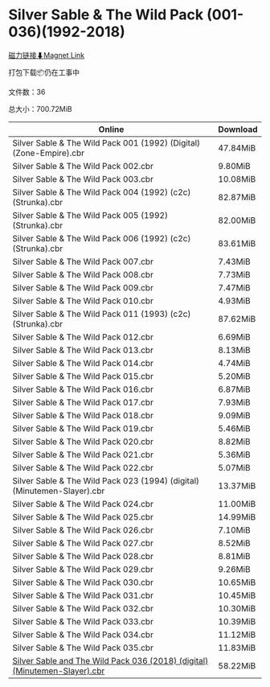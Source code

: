 # Silver Sable & The Wild Pack (001-036)(1992-2018)

[磁力链接⬇Magnet Link](magnet:?xt=urn:btih:a6b3f9aafb8d75fb01c70dc603fd480697207844&dn=Silver%20Sable%20%26%20The%20Wild%20Pack%20%28001-036%29%281992-2018%29)

打包下载📦仍在工事中

文件数：36

总大小：700.72MiB

Online | Download
--- | ---
Silver Sable & The Wild Pack 001 (1992) (Digital) (Zone-Empire).cbr | 47.84MiB
Silver Sable & The Wild Pack 002.cbr | 9.80MiB
Silver Sable & The Wild Pack 003.cbr | 10.08MiB
Silver Sable & The Wild Pack 004 (1992) (c2c) (Strunka).cbr | 82.87MiB
Silver Sable & The Wild Pack 005 (1992) (Strunka).cbr | 82.00MiB
Silver Sable & The Wild Pack 006 (1992) (c2c) (Strunka).cbr | 83.61MiB
Silver Sable & The Wild Pack 007.cbr | 7.43MiB
Silver Sable & The Wild Pack 008.cbr | 7.73MiB
Silver Sable & The Wild Pack 009.cbr | 7.47MiB
Silver Sable & The Wild Pack 010.cbr | 4.93MiB
Silver Sable & The Wild Pack 011 (1993) (c2c) (Strunka).cbr | 87.62MiB
Silver Sable & The Wild Pack 012.cbr | 6.69MiB
Silver Sable & The Wild Pack 013.cbr | 8.13MiB
Silver Sable & The Wild Pack 014.cbr | 4.74MiB
Silver Sable & The Wild Pack 015.cbr | 5.20MiB
Silver Sable & The Wild Pack 016.cbr | 6.87MiB
Silver Sable & The Wild Pack 017.cbr | 7.93MiB
Silver Sable & The Wild Pack 018.cbr | 9.09MiB
Silver Sable & The Wild Pack 019.cbr | 5.46MiB
Silver Sable & The Wild Pack 020.cbr | 8.82MiB
Silver Sable & The Wild Pack 021.cbr | 5.36MiB
Silver Sable & The Wild Pack 022.cbr | 5.07MiB
Silver Sable & The Wild Pack 023 (1994) (digital) (Minutemen-Slayer).cbr | 13.37MiB
Silver Sable & The Wild Pack 024.cbr | 11.00MiB
Silver Sable & The Wild Pack 025.cbr | 14.99MiB
Silver Sable & The Wild Pack 026.cbr | 7.10MiB
Silver Sable & The Wild Pack 027.cbr | 8.52MiB
Silver Sable & The Wild Pack 028.cbr | 8.81MiB
Silver Sable & The Wild Pack 029.cbr | 9.26MiB
Silver Sable & The Wild Pack 030.cbr | 10.65MiB
Silver Sable & The Wild Pack 031.cbr | 10.45MiB
Silver Sable & The Wild Pack 032.cbr | 10.30MiB
Silver Sable & The Wild Pack 033.cbr | 10.39MiB
Silver Sable & The Wild Pack 034.cbr | 11.12MiB
Silver Sable & The Wild Pack 035.cbr | 11.83MiB
[Silver Sable and The Wild Pack 036 (2018) (digital) (Minutemen-Slayer).cbr](https://github.com/alicewish/markdown/blob/master/comic/Silver-Sable-Wild-Pack-036-2018-digital-Minutemen-Slayer-cbr.md) | 58.22MiB